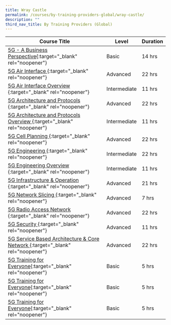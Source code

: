 ```yaml
---
title: Wray Castle
permalink: /courses/by-training-providers-global/wray-castle/
description: ""
third_nav_title: By Training Providers (Global)
---
```

|Course Title  | Level | Duration |
| - | - | - | 
|[5G - A Business Perspective](https://wraycastle.com/collections/5g-technology-training-courses/products/5g-a-business-perspective-training-course){:target="_blank" rel="noopener"} |Basic|14 hrs |
|[5G Air Interface ](https://wraycastle.com/collections/5g-technology-training-courses/products/5g-air-interface-on-demand-training-course){:target="_blank" rel="noopener"} |Advanced|22 hrs |
|[5G Air Interface Overview ](https://wraycastle.com/collections/5g-technology-training-courses/products/5g-air-interface-overview-on-demand-training-course){:target="_blank" rel="noopener"} |Intermediate|11 hrs |
|[5G Architecture and Protocols ](https://wraycastle.com/collections/5g-technology-training-courses/products/5g-architecture-and-protocols-on-demand-training-course){:target="_blank" rel="noopener"} |Advanced|22 hrs |
|[5G Architecture and Protocols Overview ](https://wraycastle.com/collections/5g-technology-training-courses/products/5g-architecture-and-protocols-overview-on-demand-training-course){:target="_blank" rel="noopener"} |Intermediate|11 hrs |
|[5G Cell Planning ](https://wraycastle.com/collections/5g-technology-training-courses/products/5g-cell-planning-on-demand){:target="_blank" rel="noopener"} |Advanced|22 hrs |
|[5G Engineering ](https://wraycastle.com/collections/5g-technology-training-courses/products/5g-engineering-on-demand-training-course){:target="_blank" rel="noopener"} |Intermediate|22 hrs |
|[5G Engineering Overview ](https://wraycastle.com/collections/5g-technology-training-courses/products/5g-engineering-overview-on-demand-training-course){:target="_blank" rel="noopener"} |Intermediate|11 hrs |
|[5G Infrastructure & Operation ](https://wraycastle.com/collections/5g-technology-training-courses/products/5g-infrastructure-and-operation-training-course){:target="_blank" rel="noopener"} |Advanced|21 hrs |
|[5G Network Slicing ](https://wraycastle.com/collections/5g-technology-training-courses/products/5g-network-slicing-training-course){:target="_blank" rel="noopener"} |Advanced|7 hrs |
|[5G Radio Access Network ](https://wraycastle.com/collections/5g-technology-training-courses/products/5g-radio-access-network-on-demand-training-course){:target="_blank" rel="noopener"} |Advanced|22 hrs |
|[5G Security ](https://wraycastle.com/collections/5g-technology-training-courses/products/5g-security-on-demand-training-course){:target="_blank" rel="noopener"} |Advanced|11 hrs |
|[5G Service Based Architecture & Core Network ](https://wraycastle.com/collections/5g-technology-training-courses/products/5g-service-based-architecture-and-core-network-on-demand-training-course){:target="_blank" rel="noopener"} |Advanced|22 hrs |
|[5G Training for Everyone](https://www.5gworldpro.com/5g-training-for-everyone){:target="_blank" rel="noopener"} |Basic|5 hrs |
|[5G Training for Everyone](https://www.5gworldpro.com/5g-training-for-everyone){:target="_blank" rel="noopener"} |Basic|5 hrs |
|[5G Training for Everyone](https://www.5gworldpro.com/5g-training-for-everyone){:target="_blank" rel="noopener"} |Basic|5 hrs |